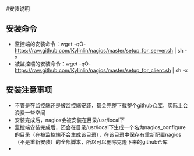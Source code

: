 
#安装说明
## 安装命令
+ 监控端的安装命令：wget -qO- https://raw.github.com/Kylinlin/nagios/master/setup_for_server.sh | sh -x
+ 被监控端的安装命令：wget -qO- https://raw.github.com/Kylinlin/nagios/master/setup_for_client.sh | sh -x

## 安装注意事项
+ 不管是在监控端还是被监控端安装，都会完整下载整个github仓库，实际上会浪费一些空间
+ 安装完成后，nagios会被安装在目录/usr/local下
+ 监控端安装完成后，还会在目录/usr/local下生成一个名为nagios_configure的目录（在被监控端不会生成该目录），在该目录中保存有重新配置nagios（不是重新安装）的全部脚本，所以可以删除克隆下来的github仓库
+ 


